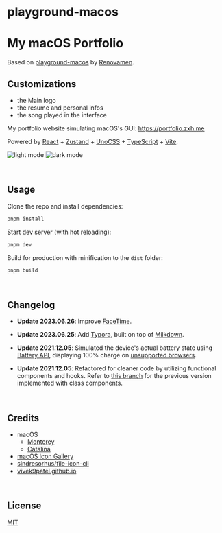 # playground-macos

# My macOS Portfolio

Based on [playground-macos](https://github.com/Renovamen/playground-macos) by [Renovamen](https://github.com/Renovamen).

## Customizations
- the Main logo
- the resume and personal infos
- the song played in the interface

My portfolio website simulating macOS's GUI: https://portfolio.zxh.me

Powered by [React](https://reactjs.org/) + [Zustand](https://zustand-demo.pmnd.rs/) + [UnoCSS](https://uno.antfu.me/) + [TypeScript](https://www.typescriptlang.org/) + [Vite](https://vitejs.dev/).

![light mode](./public/screenshots/light.png)
![dark mode](./public/screenshots/dark.png)


&nbsp;

## Usage

Clone the repo and install dependencies:

```bash
pnpm install
```

Start dev server (with hot reloading):

```bash
pnpm dev
```

Build for production with minification to the `dist` folder:

```bash
pnpm build
```


&nbsp;

## Changelog

- **Update 2023.06.26**: Improve [FaceTime](https://support.apple.com/en-us/HT208176).

- **Update 2023.06.25**: Add [Typora](https://typora.io/), built on top of [Milkdown](https://milkdown.dev/).

- **Update 2021.12.05**: Simulated the device's actual battery state using [Battery API](https://developer.mozilla.org/en-US/docs/Web/API/Battery_Status_API), displaying 100% charge on [unsupported browsers](https://developer.mozilla.org/en-US/docs/Web/API/Battery_Status_API#browser_compatibility).

- **Update 2021.12.05**: Refactored for cleaner code by utilizing functional components and hooks. Refer to [this branch](https://github.com/Renovamen/playground-macos/tree/class-component) for the previous version implemented with class components.


&nbsp;

## Credits

- macOS
  - [Monterey](https://www.apple.com/macos/monterey/)
  - [Catalina](https://www.apple.com/bw/macos/catalina/)
- [macOS Icon Gallery](https://www.macosicongallery.com/)
- [sindresorhus/file-icon-cli](https://github.com/sindresorhus/file-icon-cli)
- [vivek9patel.github.io](https://github.com/vivek9patel/vivek9patel.github.io)


&nbsp;

## License

[MIT](MIT)
